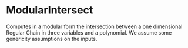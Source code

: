 # ModularIntersect
Computes in a modular form the intersection between a one dimensional Regular Chain in three variables and a polynomial. We assume some genericity assumptions on the inputs.
